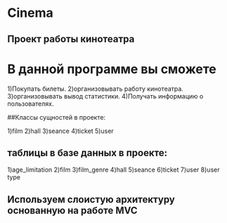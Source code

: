 # Cinema
## Проект работы кинотеатра
# В данной программе вы сможете

1)Покупать билеты.
2)организовывать работу кинотеатра.
3)организовывать вывод статистики.
4)Получать информацию о пользователях.

##Классы сущностей в проекте:

1)film
2)hall
3)seance
4)ticket
5)user

## таблицы в базе данных в проекте:

1)age_limitation
2)film
3)film_genre
4)hall
5)seance
6)ticket
7)user
8)user type

## Используем слоистую архитектуру основанную на работе MVC

